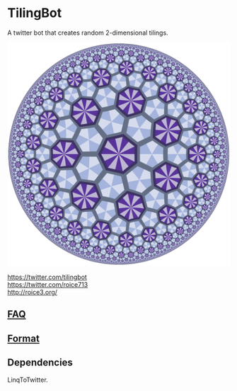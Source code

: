 # TilingBot

A twitter bot that creates random 2-dimensional tilings.

![alt text](https://raw.githubusercontent.com/roice3/TilingBot/master/73-110.png)

https://twitter.com/tilingbot  
https://twitter.com/roice713  
http://roice3.org/

## [FAQ](https://github.com/roice3/TilingBot/blob/master/FAQ.md)

## [Format](https://github.com/roice3/TilingBot/blob/master/Format.md)

## Dependencies

LinqToTwitter.